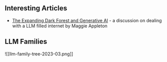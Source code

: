 ## Interesting Articles

- [The Expanding Dark Forest and Generative AI](https://maggieappleton.com/ai-dark-forest) - a discussion on dealing with a LLM filled internet by Maggie Appleton

## LLM Families

![[llm-family-tree-2023-03.png]]